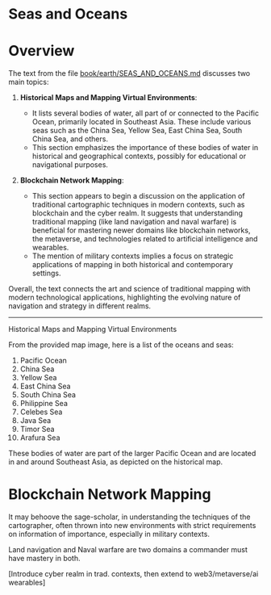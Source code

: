 # Seas and Oceans 

# Overview 

The text from the file [book/earth/SEAS_AND_OCEANS.md](file:///Users/andrewowens/qimendunjia/book/earth/SEAS_AND_OCEANS.md#1%2C1-1%2C1) discusses two main topics:

1. **Historical Maps and Mapping Virtual Environments**:
   - It lists several bodies of water, all part of or connected to the Pacific Ocean, primarily located in Southeast Asia. These include various seas such as the China Sea, Yellow Sea, East China Sea, South China Sea, and others.
   - This section emphasizes the importance of these bodies of water in historical and geographical contexts, possibly for educational or navigational purposes.

2. **Blockchain Network Mapping**:
   - This section appears to begin a discussion on the application of traditional cartographic techniques in modern contexts, such as blockchain and the cyber realm. It suggests that understanding traditional mapping (like land navigation and naval warfare) is beneficial for mastering newer domains like blockchain networks, the metaverse, and technologies related to artificial intelligence and wearables.
   - The mention of military contexts implies a focus on strategic applications of mapping in both historical and contemporary settings.

Overall, the text connects the art and science of traditional mapping with modern technological applications, highlighting the evolving nature of navigation and strategy in different realms.

---


Historical Maps and Mapping Virtual Environments

From the provided map image, here is a list of the oceans and seas:

1. Pacific Ocean
2. China Sea
3. Yellow Sea
4. East China Sea
5. South China Sea
6. Philippine Sea
7. Celebes Sea
8. Java Sea
9. Timor Sea
10. Arafura Sea

These bodies of water are part of the larger Pacific Ocean and are located in and around Southeast Asia, as depicted on the historical map.

# Blockchain Network Mapping 

It may behoove the sage-scholar, in understanding the techniques of the cartographer, often thrown into new environments with strict requirements on
information of importance, especially in military contexts. 

Land navigation and Naval warfare are two domains a commander must have mastery in both. 

[Introduce cyber realm in trad. contexts, then extend to web3/metaverse/ai wearables]